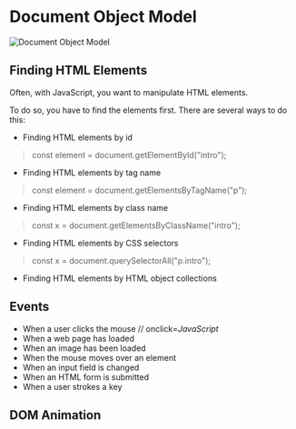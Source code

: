 # Document Object Model
![Document Object Model](https://user-images.githubusercontent.com/86301144/216903592-8b0be86e-9717-4889-b2aa-1af2d34e2157.gif)


## Finding HTML Elements

Often, with JavaScript, you want to manipulate HTML elements.

To do so, you have to find the elements first. There are several ways to do this:

-   Finding HTML elements by id 
> const element = document.getElementById("intro");

-   Finding HTML elements by tag name
> const element = document.getElementsByTagName("p");
-   Finding HTML elements by class name
> const x = document.getElementsByClassName("intro");
-   Finding HTML elements by CSS selectors
> const x = document.querySelectorAll("p.intro");
-   Finding HTML elements by HTML object collections


## Events

-   When a user clicks the mouse // onclick=_JavaScript_
-   When a web page has loaded
-   When an image has been loaded
-   When the mouse moves over an element
-   When an input field is changed
-   When an HTML form is submitted
-   When a user strokes a key

## DOM Animation
